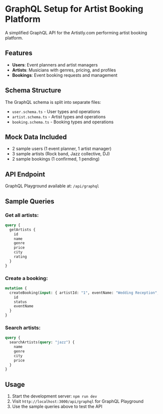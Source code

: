 # GraphQL Setup for Artist Booking Platform

A simplified GraphQL API for the Artistly.com performing artist booking platform.

## Features

- **Users**: Event planners and artist managers
- **Artists**: Musicians with genres, pricing, and profiles
- **Bookings**: Event booking requests and management

## Schema Structure

The GraphQL schema is split into separate files:

- `user.schema.ts` - User types and operations
- `artist.schema.ts` - Artist types and operations
- `booking.schema.ts` - Booking types and operations

## Mock Data Included

- 2 sample users (1 event planner, 1 artist manager)
- 3 sample artists (Rock band, Jazz collective, DJ)
- 2 sample bookings (1 confirmed, 1 pending)

## API Endpoint

GraphQL Playground available at: `/api/graphql`

## Sample Queries

### Get all artists:

```graphql
query {
  getArtists {
    id
    name
    genre
    price
    city
    rating
  }
}
```

### Create a booking:

```graphql
mutation {
  createBooking(input: { artistId: "1", eventName: "Wedding Reception", eventDate: "2025-09-15", price: 3000, message: "Looking for a great band!" }) {
    id
    status
    eventName
  }
}
```

### Search artists:

```graphql
query {
  searchArtists(query: "jazz") {
    name
    genre
    city
    price
  }
}
```

## Usage

1. Start the development server: `npm run dev`
2. Visit `http://localhost:3000/api/graphql` for GraphQL Playground
3. Use the sample queries above to test the API
